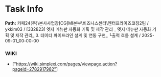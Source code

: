 # Task Info

**Path:** 카페24(주)\본사사업장\[CG]MI본부\비즈니스센터\엔터프라이즈코칭2팀 / ykkim03 / [332823] 엣지 메뉴판 자동화 기획 및 제작 관리 _ 엣지 메뉴판 자동화 기획 및 제작 관리_ 3. 데이터 파이프라인 설계 및 연동 구현_ └출력 흐름 설계 / 2025-09-01_00-00-00

### WIKI
- ["https://wiki.simplexi.com/pages/viewpage.action?pageId=2782917982"]

